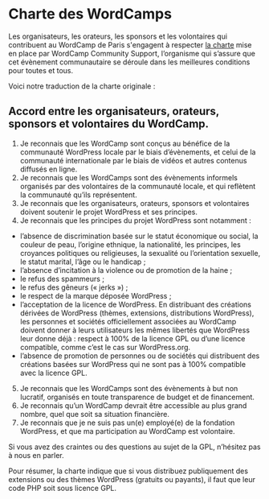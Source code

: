 # Charte des WordCamps

Les organisateurs, les orateurs, les sponsors et les volontaires qui contribuent au WordCamp de Paris s'engagent à respecter [la charte](https://make.wordpress.org/community/handbook/wordcamp-organizer/first-steps/helpful-documents-and-templates/agreement-among-wordcamp-organizers-speakers-sponsors-and-volunteers/) mise en place par WordCamp Community Support, l’organisme qui s’assure que cet évènement communautaire se déroule dans les meilleures conditions pour toutes et tous.

Voici notre traduction de la charte originale :

## Accord entre les organisateurs, orateurs, sponsors et volontaires du WordCamp.

1. Je reconnais que les WordCamp sont conçus au bénéfice de la communauté WordPress locale par le biais d’évènements, et celui de la communauté internationale par le biais de vidéos et autres contenus diffusés en ligne.
2. Je reconnais que les WordCamps sont des évènements informels organisés par des volontaires de la communauté locale, et qui reflètent la communauté qu’ils représentent.
3. Je reconnais que les organisateurs, orateurs, sponsors et volontaires doivent soutenir le projet WordPress et ses principes.
4. Je reconnais que les principes du projet WordPress sont notamment :
+ l’absence de discrimination basée sur le statut économique ou social, la couleur de peau, l’origine ethnique, la nationalité, les principes, les croyances politiques ou religieuses, la sexualité ou l’orientation sexuelle, le statut marital, l’âge ou le handicap ;
+ l’absence d’incitation à la violence ou de promotion de la haine ;
+ le refus des spammeurs ;
+ le refus des gêneurs (« jerks ») ;
+ le respect de la marque déposée WordPress ;
+ l’acceptation de la licence de WordPress. En distribuant des créations dérivées de WordPress (thèmes, extensions, distributions WordPress), les personnes et sociétés officiellement associées au WordCamp doivent donner à leurs utilisateurs les mêmes libertés que WordPress leur donne déjà : respect à 100% de la licence GPL ou d’une licence compatible, comme c’est le cas sur WordPress.org.
+ l’absence de promotion de personnes ou de sociétés qui distribuent des créations basées sur WordPress qui ne sont pas à 100% compatible avec la licence GPL.

5. Je reconnais que les WordCamps sont des évènements à but non lucratif, organisés en toute transparence de budget et de financement.
6. Je reconnais qu’un WordCamp devrait être accessible au plus grand nombre, quel que soit sa situation financière.
7. Je reconnais que je ne suis pas un(e) employé(e) de la fondation WordPress, et que ma participation au WordCamp est volontaire.

Si vous avez des craintes ou des questions au sujet de la GPL, n’hésitez pas à nous en parler.

Pour résumer, la charte indique que si vous distribuez publiquement des extensions ou des thèmes WordPress (gratuits ou payants), il faut que leur code PHP soit sous licence GPL.